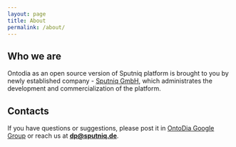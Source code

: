```yaml
---
layout: page
title: About
permalink: /about/
---
```


## Who we are

Ontodia as an open source version of Sputniq platform is brought to you by newly established company - [Sputniq GmbH](http://sputniq.de), which administrates the development and commercialization of the platform.

## Contacts

If you have questions or suggestions, please post it in [OntoDia Google Group](https://groups.google.com/forum/#!forum/ontodia) 
or reach us at **dp@sputniq.de**.
